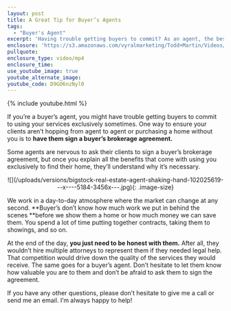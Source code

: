 ```yaml
---
layout: post
title: A Great Tip for Buyer’s Agents
tags:
  - "Buyer's Agent"
excerpt: 'Having trouble getting buyers to commit? As an agent, the best thing you can do is have them sign a buyer’s brokerage agreement. I’ll go over the best way to get them to do that today. It’s all about communicating your value. To get all the details, watch this short video.'
enclosure: 'https://s3.amazonaws.com/vyralmarketing/Todd+Martin/Videos/2017/April/Louisville+Real+Estate-+How+to+Keep+Clients+With+You+As+a+Buyer%2527s+Agent.mp4'
pullquote:
enclosure_type: video/mp4
enclosure_time:
use_youtube_image: true
youtube_alternate_image:
youtube_code: D9GO6nzNyl0
---
```



{% include youtube.html %}

If you’re a buyer’s agent, you might have trouble getting buyers to commit to using your services exclusively sometimes. One way to ensure your clients aren’t hopping from agent to agent or purchasing a home without you is to **have them sign a buyer’s brokerage agreement.**

Some agents are nervous to ask their clients to sign a buyer’s brokerage agreement, but once you explain all the benefits that come with using you exclusively to find their home, they’ll understand why it’s necessary.

<center>![](/uploads/versions/bigstock-real-estate-agent-shaking-hand-102025619---x----5184-3456x---.jpg){: .image-size}</center>

We work in a day-to-day atmosphere where the market can change at any second.&nbsp;**Buyer’s don’t know how much work we put in behind the scenes&nbsp;**before we show them a home or how much money we can save them. You spend a lot of time putting together contracts, taking them to showings, and so on.

At the end of the day, **you just need to be honest with them.** After all, they wouldn’t hire multiple attorneys to represent them if they needed legal help. That competition would drive down the quality of the services they would receive. The same goes for a buyer’s agent. Don’t hesitate to let them know how valuable you are to them and don’t be afraid to ask them to sign the agreement.

If you have any other questions, please don’t hesitate to give me a call or send me an email. I’m always happy to help!